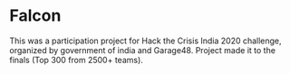 # Falcon
This was a participation project for Hack the Crisis India 2020 challenge, organized by government of india and Garage48.
Project made it to the finals (Top 300 from 2500+ teams).
